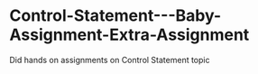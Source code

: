 # Control-Statement---Baby-Assignment-Extra-Assignment
Did hands on assignments on Control Statement topic
